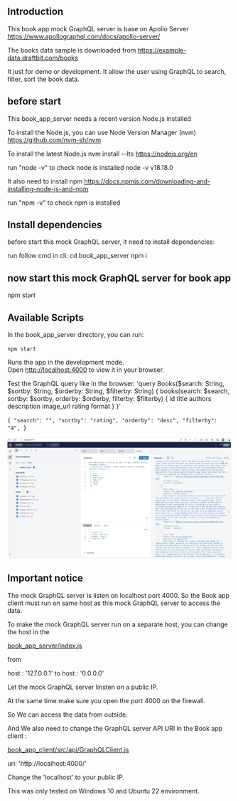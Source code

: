 ## Introduction
This book app mock GraphQL server is base on Apollo Server
https://www.apollographql.com/docs/apollo-server/

The books data sample is downloaded from 
https://example-data.draftbit.com/books

It just for demo or development.
It allow the user using GraphQL to search, filter, sort the book data.

## before start 
This book_app_server needs a recent version Node.js installed

To install the Node.js, you can use Node Version Manager (nvm)
https://github.com/nvm-sh/nvm

To install the latest Node.js
nvm install --lts
https://nodejs.org/en

run "node -v" to check node is installed
node -v
v18.18.0

It also need to install npm 
https://docs.npmjs.com/downloading-and-installing-node-js-and-npm

run "npm -v" to check npm is installed


## Install dependencies
before start this  mock GraphQL server, it need to install dependencies:

run follow cmd in cli:
cd book_app_server
npm i

## now start this mock GraphQL server for book app
npm start

## Available Scripts

In the book_app_server directory, you can run:

`npm start`

Runs the app in the development mode.\
Open [http://localhost:4000](http://localhost:4000) to view it in your browser.

Test the GraphQL query like in the browser:
'query Books($search: String, $sortby: String, $orderby: String, $filterby: String) {
  books(search: $search, sortby: $sortby, orderby: $orderby, filterby: $filterby) {
    id
    title
    authors
    description
    image_url
    rating
    format
  }
}'

`{
  "search": "",
  "sortby": "rating",
  "orderby": "desc",
  "filterby": "4",
}`

![GraphQL query sample](img/server.PNG)

## Important notice
The mock GraphQL server is listen on localhost port 4000.
So the Book app client must run on same host as this mock GraphQL server to access the data.

To make the mock GraphQL server run on a separate host, you can change the host in the 

[book_app_server/index.js](index.js)

from 

host : '127.0.0.1'  to  host : '0.0.0.0'

Let the mock GraphQL server linsten on a public IP. 

At the same time make sure you open the port 4000 on the firewall. 

So We can access the data from outside.

And We also need to change the GraphQL server API URI in the Book app client :


[book_app_client/src/api/GraphQLClient.js](../book_app_client/src/api/GraphQLClient.js)

uri: 'http://localhost:4000/' 

Change the 'localhost' to your public IP.

This was only tested on Windows 10  and Ubuntu 22 environment.

